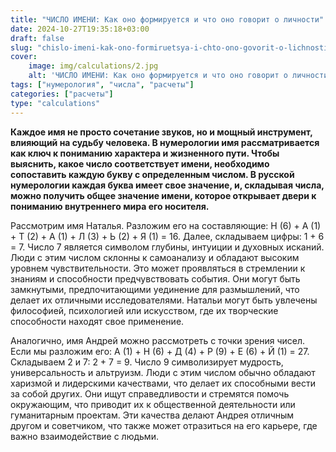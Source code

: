 ```yaml
---
title: "ЧИСЛО ИМЕНИ: Как оно формируется и что оно говорит о личности"
date: 2024-10-27T19:35:18+03:00
draft: false
slug: "chislo-imeni-kak-ono-formiruetsya-i-chto-ono-govorit-o-lichnosti"
cover:
    image: img/calculations/2.jpg
    alt: 'ЧИСЛО ИМЕНИ: Как оно формируется и что оно говорит о личности'
tags: ["нумерология", "числа", "расчеты"]
categories: ["расчеты"]
type: "calculations"
---
```


**Каждое имя не просто сочетание звуков, но и мощный инструмент, влияющий на судьбу человека. В нумерологии имя рассматривается как ключ к пониманию характера и жизненного пути. Чтобы выяснить, какое число соответствует имени, необходимо сопоставить каждую букву с определенным числом. В русской нумерологии каждая буква имеет свое значение, и, складывая числа, можно получить общее значение имени, которое открывает двери к пониманию внутреннего мира его носителя.**

Рассмотрим имя Наталья.
Разложим его на составляющие: Н (6) + А (1) + Т (2) + А (1) + Л (3) + Ь (2) + Я (1) = 16. Далее, складываем цифры: 1 + 6 = 7. Число 7 является символом глубины, интуиции и духовных исканий. Люди с этим числом склонны к самоанализу и обладают высоким уровнем чувствительности. Это может проявляться в стремлении к знаниям и способности предчувствовать события. Они могут быть замкнутыми, предпочитающими уединение для размышлений, что делает их отличными исследователями. Натальи могут быть увлечены философией, психологией или искусством, где их творческие способности находят свое применение.

Аналогично, имя Андрей можно рассмотреть с точки зрения чисел. Если мы разложим его: А (1) + Н (6) + Д (4) + Р (9) + Е (6) + Й (1) = 27. Складываем 2 и 7: 2 + 7 = 9. Число 9 символизирует мудрость, универсальность и альтруизм. Люди с этим числом обычно обладают харизмой и лидерскими качествами, что делает их способными вести за собой других. Они ищут справедливости и стремятся помочь окружающим, что приводит их к общественной деятельности или гуманитарным проектам. Эти качества делают Андрея отличным другом и советчиком, что также может отразиться на его карьере, где важно взаимодействие с людьми.
